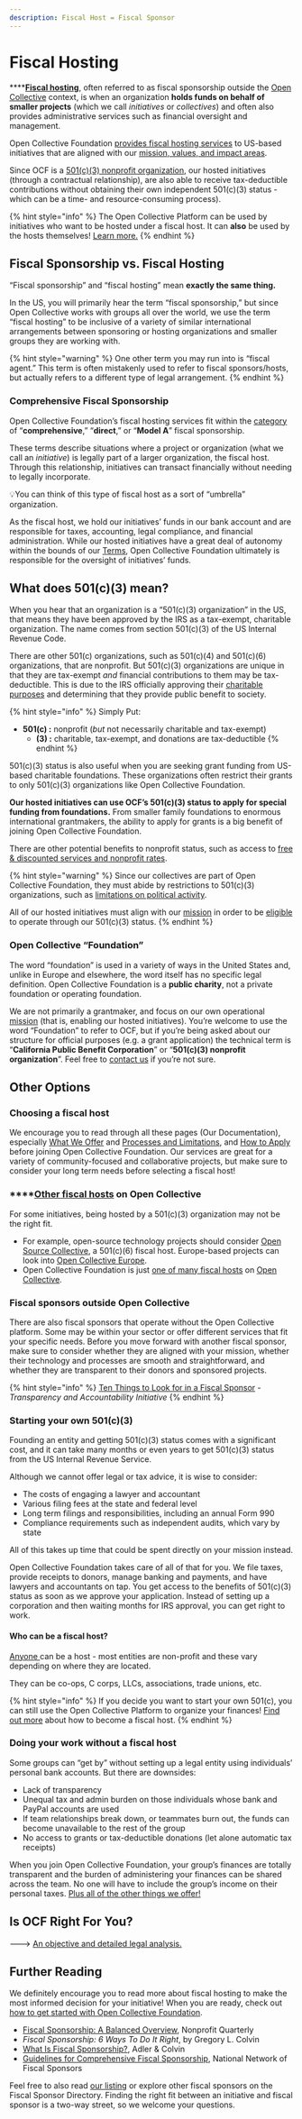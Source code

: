 ```yaml
---
description: Fiscal Host = Fiscal Sponsor
---
```


# Fiscal Hosting

\*\*\*\*[**Fiscal hosting**](https://opencollective.com/fiscal-hosting), often referred to as fiscal sponsorship outside the [Open Collective](https://opencollective.com/) context, is when an organization **holds funds on behalf of smaller projects** \(which we call _initiatives_ or _collectives_\) and often also provides administrative services such as financial oversight and management.

Open Collective Foundation [provides fiscal hosting services](./) to US-based initiatives that are aligned with our [mission, values, and impact areas](https://docs.opencollective.foundation/about/mission-and-values).

Since OCF is a [501\(c\)\(3\) nonprofit organization](https://docs.opencollective.foundation/about/fiscal-hosting#what-does-501-c-3-mean), our hosted initiatives \(through a contractual relationship\), are also able to receive tax-deductible contributions without obtaining their own independent 501\(c\)\(3\) status - which can be a time- and resource-consuming process\).

{% hint style="info" %}
The Open Collective Platform can be used by initiatives who want to be hosted under a fiscal host. It can **also** be used by the hosts themselves! [Learn more.](https://opencollective.com/fiscal-hosting)
{% endhint %}

## Fiscal Sponsorship vs. Fiscal Hosting

“Fiscal sponsorship” and “fiscal hosting” mean **exactly the same thing.**

In the US, you will primarily hear the term “fiscal sponsorship,” but since Open Collective works with groups all over the world, we use the term “fiscal hosting” to be inclusive of a variety of similar international arrangements between sponsoring or hosting organizations and smaller groups they are working with.

{% hint style="warning" %}
One other term you may run into is “fiscal agent.” This term is often mistakenly used to refer to fiscal sponsors/hosts, but actually refers to a different type of legal arrangement.
{% endhint %}

### Comprehensive Fiscal Sponsorship

Open Collective Foundation’s fiscal hosting services fit within the [category ](https://www.propelnonprofits.org/wp-content/uploads/2017/12/Fiscal-Sponsorship-models.pdf)of “**comprehensive**,” “**direct**,” or “**Model A**” fiscal sponsorship.

These terms describe situations where a project or organization \(what we call an _initiative_\) is legally part of a larger organization, the fiscal host. Through this relationship, initiatives can transact financially without needing to legally incorporate. 

💡You can think of this type of fiscal host as a sort of “umbrella” organization.

As the fiscal host, we hold our initiatives’ funds in our bank account and are responsible for taxes, accounting, legal compliance, and financial administration. While our hosted initiatives have a great deal of autonomy within the bounds of our [Terms](https://docs.opencollective.foundation/getting-started/terms), Open Collective Foundation ultimately is responsible for the oversight of initiatives’ funds.

## What does 501\(c\)\(3\) mean?

When you hear that an organization is a “501\(c\)\(3\) organization” in the US, that means they have been approved by the IRS as a tax-exempt, charitable organization. The name comes from section 501\(c\)\(3\) of the US Internal Revenue Code.

There are other 501\(c\) organizations, such as 501\(c\)\(4\) and 501\(c\)\(6\) organizations, that are nonprofit. But 501\(c\)\(3\) organizations are unique in that they are tax-exempt _and_ financial contributions to them may be tax-deductible. This is due to the IRS officially approving their [charitable purposes](https://www.irs.gov/charities-non-profits/charitable-purposes) and determining that they provide public benefit to society.

{% hint style="info" %}
Simply Put:

* **501\(c\) :** nonprofit \(_but_ not necessarily charitable and tax-exempt\)
  * **\(3\) :** charitable, tax-exempt, and donations are tax-deductible
{% endhint %}

501\(c\)\(3\) status is also useful when you are seeking grant funding from US-based charitable foundations. These organizations often restrict their grants to only 501\(c\)\(3\) organizations like Open Collective Foundation. 

**Our hosted initiatives can use OCF’s 501\(c\)\(3\) status to apply for special funding from foundations.** From smaller family foundations to enormous international grantmakers, the ability to apply for grants is a big benefit of joining Open Collective Foundation.

There are other potential benefits to nonprofit status, such as access to [free & discounted services and nonprofit rates](https://docs.opencollective.foundation/how-it-works/third-party-fundraising-tools-and-benefits).

{% hint style="warning" %}
Since our collectives are part of Open Collective Foundation, they must abide by restrictions to 501\(c\)\(3\) organizations, such as [limitations on political activity](../../how-it-works/political-activity.md). 

All of our hosted initiatives must align with our [mission](https://docs.opencollective.foundation/about/mission-and-values) in order to be [eligible](https://docs.opencollective.foundation/getting-started/eligibility) to operate through our 501\(c\)\(3\) status.
{% endhint %}

### **Open Collective “Foundation”**

The word “foundation” is used in a variety of ways in the United States and, unlike in Europe and elsewhere, the word itself has no specific legal definition. Open Collective Foundation is a **public charity**, not a private foundation or operating foundation.

We are not primarily a grantmaker, and focus on our own operational [mission](https://docs.opencollective.foundation/about/mission-and-values) \(that is, enabling our hosted initiatives\). You’re welcome to use the word “Foundation” to refer to OCF, but if you’re being asked about our structure for official purposes \(e.g. a grant application\) the technical term is “**California Public Benefit Corporation**” or “**501\(c\)\(3\) nonprofit organization**”. Feel free to [contact us](mailto:contact@opencollective.foundation) if you’re not sure.

## Other Options

### **Choosing a fiscal host**

We encourage you to read through all these pages \(Our Documentation\), especially [What We Offer](https://docs.opencollective.foundation/about/what-we-offer) and [Processes and Limitations](https://docs.opencollective.foundation/how-it-works/processes-and-limitations), and [How to Apply](../../getting-started/how-to-apply/) before joining Open Collective Foundation. Our services are great for a variety of community-focused and collaborative projects, but make sure to consider your long term needs before selecting a fiscal host!

### \*\*\*\*[**Other fiscal hosts**](https://opencollective.com/hosts) **on Open Collective**

For some initiatives, being hosted by a 501\(c\)\(3\) organization may not be the right fit. 

* For example, open-source technology projects should consider [Open Source Collective](https://www.oscollective.org/), a 501\(c\)\(6\) fiscal host. Europe-based projects can look into [Open Collective Europe](https://opencollective.com/europe).
* Open Collective Foundation is just [one of many fiscal hosts](https://docs.opencollective.com/help/fiscal-hosts/fiscal-hosts#what-are-some-examples-of-fiscal-hosts) on [Open Collective](https://opencollective.com/).

### **Fiscal sponsors outside Open Collective**

There are also fiscal sponsors that operate without the Open Collective platform. Some may be within your sector or offer different services that fit your specific needs. Before you move forward with another fiscal sponsor, make sure to consider whether they are aligned with your mission, whether their technology and processes are smooth and straightforward, and whether they are transparent to their donors and sponsored projects.

{% hint style="info" %}
[Ten Things to Look for in a Fiscal Sponsor](https://www.transparency-initiative.org/blog/5011/ten-things-to-look-for-in-a-fiscal-sponsor/) - _Transparency and Accountability Initiative_
{% endhint %}

### **Starting your own 501\(c\)\(3\)**

Founding an entity and getting 501\(c\)\(3\) status comes with a significant cost, and it can take many months or even years to get 501\(c\)\(3\) status from the US Internal Revenue Service.

Although we cannot offer legal or tax advice, it is wise to consider:

* The costs of engaging a lawyer and accountant
* Various filing fees at the state and federal level
* Long term filings and responsibilities, including an annual Form 990
* Compliance requirements such as independent audits, which vary by state

All of this takes up time that could be spent directly on your mission instead.

Open Collective Foundation takes care of all of that for you. We file taxes, provide receipts to donors, manage banking and payments, and have lawyers and accountants on tap. You get access to the benefits of 501\(c\)\(3\) status as soon as we approve your application. Instead of setting up a corporation and then waiting months for IRS approval, you can get right to work. 

#### **Who can be a fiscal host?**

[Anyone ](https://docs.opencollective.com/help/fiscal-hosts/become-a-fiscal-host#requirements)can be a host - most entities are non-profit and these vary depending on where they are located.

They can be co-ops, C corps, LLCs, associations, trade unions, etc. 

{% hint style="info" %}
If you decide you want to start your own 501\(c\), you can still use the Open Collective Platform to organize your finances!  [Find out more](https://opencollective.com/become-a-fiscal-host) about how to become a fiscal host.
{% endhint %}

### **Doing your work without a fiscal host**

Some groups can “get by” without setting up a legal entity using individuals’ personal bank accounts. But there are downsides:

* Lack of transparency
* Unequal tax and admin burden on those individuals whose bank and PayPal accounts are used
* If team relationships break down, or teammates burn out, the funds can become unavailable to the rest of the group
* No access to grants or tax-deductible donations \(let alone automatic tax receipts\)

When you join Open Collective Foundation, your group’s finances are totally transparent and the burden of administering your finances can be shared across the team. No one will have to include the group’s income on their personal taxes. [Plus all of the other things we offer](https://docs.opencollective.foundation/about/what-we-offer)[!](https://docs.opencollective.foundation/about/what-we-offer)

## Is OCF Right For You?

---&gt; [An objective and detailed legal analysis.](https://docs.opencollective.foundation/how-it-works/faq/is-ocf-right-for-you)

## Further Reading

We definitely encourage you to read more about fiscal hosting to make the most informed decision for your initiative! When you are ready, check out [how to get started with Open Collective Foundation](https://docs.opencollective.foundation/getting-started/how-to-apply).

* [Fiscal Sponsorship: A Balanced Overview](https://nonprofitquarterly.org/fiscal-sponsorship-a-balanced-overview/), Nonprofit Quarterly
* _Fiscal Sponsorship: 6 Ways To Do It Right_, by Gregory L. Colvin
* [What Is Fiscal Sponsorship?](https://www.adlercolvin.com/blog/2012/10/15/what-is-fiscal-sponsorship/), Adler & Colvin
* [Guidelines for Comprehensive Fiscal Sponsorship](http://s3.amazonaws.com/nnfs/file_assets/d0758100838a/NNFS%20Guidelines%20for%20Comprehensive%20Fiscal%20Sponsorship.pdf), National Network of Fiscal Sponsors

Feel free to also read [our listing](https://fiscalsponsordirectory.org/?page_id=8009) or explore other fiscal sponsors on the Fiscal Sponsor Directory. Finding the right fit between an initiative and fiscal sponsor is a two-way street, so we welcome your questions.

